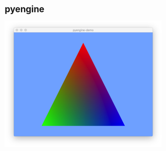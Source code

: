# pyengine
![Triangle Render](https://github.com/bendgk/pyengine/blob/master/res/Snip20181121_2.png "Triangle Render")
